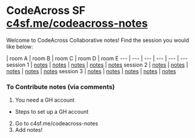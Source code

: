 # CodeAcross SF [c4sf.me/codeacross-notes](http://c4sf.me/codeacross-notes)

Welcome to CodeAcross Collaborative notes! Find the session you would like below:

 | room A | room B | room C | room D | room E
--- | --- | --- | --- | --- | ---
session 1 | [notes](https://github.com/sfbrigade/codeacross-notes/issues/2) | [notes](https://github.com/sfbrigade/codeacross-notes/issues/3) | [notes](https://github.com/sfbrigade/codeacross-notes/issues/4) | [notes](https://github.com/sfbrigade/codeacross-notes/issues/5) | [notes](https://github.com/sfbrigade/codeacross-notes/issues/6) 
session 2 | [notes](https://github.com/sfbrigade/codeacross-notes/issues/7) | [notes](https://github.com/sfbrigade/codeacross-notes/issues/8) | [notes](https://github.com/sfbrigade/codeacross-notes/issues/9) | [notes](https://github.com/sfbrigade/codeacross-notes/issues/10) | [notes](https://github.com/sfbrigade/codeacross-notes/issues/11) 
session 3 | [notes](https://github.com/sfbrigade/codeacross-notes/issues/12) | [notes](https://github.com/sfbrigade/codeacross-notes/issues/13) | [notes](https://github.com/sfbrigade/codeacross-notes/issues/14) | [notes](https://github.com/sfbrigade/codeacross-notes/issues/15) | [notes](https://github.com/sfbrigade/codeacross-notes/issues/16)

### To Contribute notes (via comments)

1. You need a GH account
  - Steps to set up a GH account
2. Go to c4sf.me/codeacross-notes
3. Add notes!

